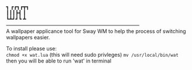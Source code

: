 ┓ ┏┏┓┏┳┓  
┃┃┃┣┫ ┃  
┗┻┛┛┗ ┻  
——————————————————————————  
A wallpaper applicance tool for Sway WM
to help the process of switching wallpapers easier.

To install please use:  
    ```chmod +x wat.lua```
    (this will need sudo privleges)
    ```mv /usr/local/bin/wat```
    then you will be able to run 'wat' in terminal
